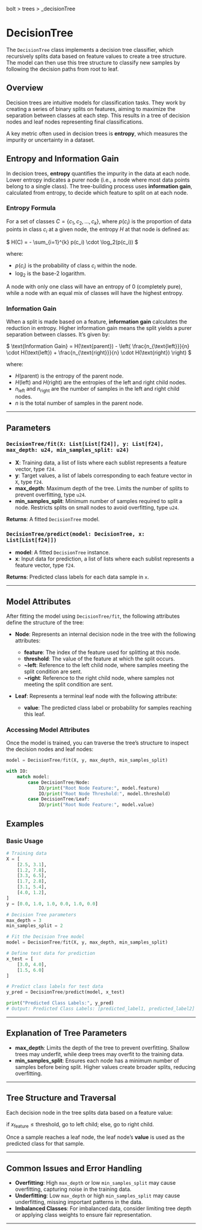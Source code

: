 bolt > trees > _decisionTree
# DecisionTree

The `DecisionTree` class implements a decision tree classifier, which recursively splits data based on feature values to create a tree structure. The model can then use this tree structure to classify new samples by following the decision paths from root to leaf.

## Overview

Decision trees are intuitive models for classification tasks. They work by creating a series of binary splits on features, aiming to maximize the separation between classes at each step. This results in a tree of decision nodes and leaf nodes representing final classifications. 

A key metric often used in decision trees is **entropy**, which measures the impurity or uncertainty in a dataset. 

## Entropy and Information Gain

In decision trees, **entropy** quantifies the impurity in the data at each node. Lower entropy indicates a purer node (i.e., a node where most data points belong to a single class). The tree-building process uses **information gain**, calculated from entropy, to decide which feature to split on at each node.

### Entropy Formula

For a set of classes $` C = \{c_1, c_2, \ldots, c_k\} `$, where $` p(c_i) `$ is the proportion of data points in class $` c_i `$ at a given node, the entropy $` H `$ at that node is defined as:

$`
H(C) = - \sum_{i=1}^{k} p(c_i) \cdot \log_2(p(c_i))
`$

where:
- $` p(c_i) `$ is the probability of class $` c_i `$ within the node.
- $` \log_2 `$ is the base-2 logarithm.

A node with only one class will have an entropy of 0 (completely pure), while a node with an equal mix of classes will have the highest entropy.

### Information Gain

When a split is made based on a feature, **information gain** calculates the reduction in entropy. Higher information gain means the split yields a purer separation between classes. It’s given by:

$`
\text{Information Gain} = H(\text{parent}) - \left( \frac{n_{\text{left}}}{n} \cdot H(\text{left}) + \frac{n_{\text{right}}}{n} \cdot H(\text{right}) \right)
`$

where:
- $` H(\text{parent}) `$ is the entropy of the parent node.
- $` H(\text{left}) `$ and $` H(\text{right}) `$ are the entropies of the left and right child nodes.
- $` n_{\text{left}} `$ and $` n_{\text{right}} `$ are the number of samples in the left and right child nodes.
- $` n `$ is the total number of samples in the parent node.

---

## Parameters

### `DecisionTree/fit(X: List[List[f24]], y: List[f24], max_depth: u24, min_samples_split: u24)`

- **X**: Training data, a list of lists where each sublist represents a feature vector, type `f24`.
- **y**: Target values, a list of labels corresponding to each feature vector in `X`, type `f24`.
- **max_depth**: Maximum depth of the tree. Limits the number of splits to prevent overfitting, type `u24`.
- **min_samples_split**: Minimum number of samples required to split a node. Restricts splits on small nodes to avoid overfitting, type `u24`.

**Returns**: A fitted `DecisionTree` model.

### `DecisionTree/predict(model: DecisionTree, x: List[List[f24]])`

- **model**: A fitted `DecisionTree` instance.
- **x**: Input data for prediction, a list of lists where each sublist represents a feature vector, type `f24`.

**Returns**: Predicted class labels for each data sample in `x`.

---

## Model Attributes

After fitting the model using `DecisionTree/fit`, the following attributes define the structure of the tree:

- **Node**: Represents an internal decision node in the tree with the following attributes:
  - **feature**: The index of the feature used for splitting at this node.
  - **threshold**: The value of the feature at which the split occurs.
  - **~left**: Reference to the left child node, where samples meeting the split condition are sent.
  - **~right**: Reference to the right child node, where samples not meeting the split condition are sent.
  
- **Leaf**: Represents a terminal leaf node with the following attribute:
  - **value**: The predicted class label or probability for samples reaching this leaf.

### Accessing Model Attributes

Once the model is trained, you can traverse the tree’s structure to inspect the decision nodes and leaf nodes:

```python
model = DecisionTree/fit(X, y, max_depth, min_samples_split)

with IO:
    match model:
        case DecisionTree/Node:
            IO/print("Root Node Feature:", model.feature)
            IO/print("Root Node Threshold:", model.threshold)
        case DecisionTree/Leaf:
            IO/print("Root Node Feature:", model.value)
```

## Examples

### Basic Usage

```python
# Training data
X = [
    [2.5, 3.1],
    [1.2, 7.8],
    [3.3, 6.5],
    [1.7, 2.8],
    [3.1, 5.4],
    [4.0, 1.2],
]
y = [0.0, 1.0, 1.0, 0.0, 1.0, 0.0]

# Decision Tree parameters
max_depth = 3
min_samples_split = 2

# Fit the Decision Tree model
model = DecisionTree/fit(X, y, max_depth, min_samples_split)

# Define test data for prediction
x_test = [
    [3.0, 4.0],
    [1.5, 6.0]
]

# Predict class labels for test data
y_pred = DecisionTree/predict(model, x_test)

print("Predicted Class Labels:", y_pred)
# Output: Predicted Class Labels: [predicted_label1, predicted_label2]
```

---

## Explanation of Tree Parameters

- **max_depth**: Limits the depth of the tree to prevent overfitting. Shallow trees may underfit, while deep trees may overfit to the training data.
- **min_samples_split**: Ensures each node has a minimum number of samples before being split. Higher values create broader splits, reducing overfitting.

---

## Tree Structure and Traversal

Each decision node in the tree splits data based on a feature value:  
  
$`
\text{if } x_{\text{feature}} \leq \text{threshold, go to left child; else, go to right child.}
`$

Once a sample reaches a leaf node, the leaf node’s **value** is used as the predicted class for that sample.

---

## Common Issues and Error Handling

- **Overfitting**: High `max_depth` or low `min_samples_split` may cause overfitting, capturing noise in the training data.
- **Underfitting**: Low `max_depth` or high `min_samples_split` may cause underfitting, missing important patterns in the data.
- **Imbalanced Classes**: For imbalanced data, consider limiting tree depth or applying class weights to ensure fair representation.

---
